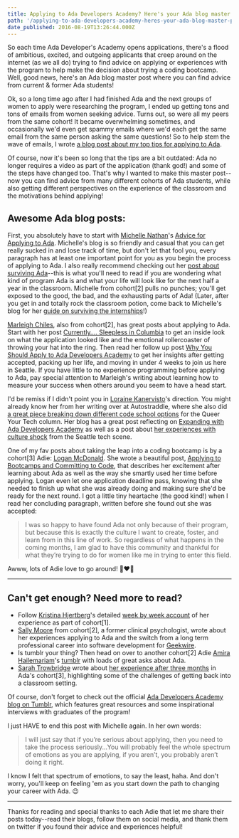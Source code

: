 ```yaml
---
title: Applying to Ada Developers Academy? Here's your Ada blog master post!
path: '/applying-to-ada-developers-academy-heres-your-ada-blog-master-post'
date_published: 2016-08-19T13:26:44.000Z
---
```


So each time Ada Developer's Academy opens applications, there's a flood of ambitious, excited, and outgoing applicants that creep around on the internet (as we all do) trying to find advice on applying or experiences with the program to help make the decision about trying a coding bootcamp. Well, good news, here's an Ada blog master post where you can find advice from current & former Ada students!

Ok, so a long time ago after I had finished Ada and the next groups of women to apply were researching the program, I ended up getting tons and tons of emails from women seeking advice. Turns out, so were all my peers from the same cohort! It became overwhelming sometimes, and occasionally we'd even get spammy emails where we'd each get the same email from the same person asking the same questions! So to help stem the wave of emails, I wrote [a blog post about my top tips for applying to Ada](https://lizmrush.com/tips-for-applying-to-ada-developers-academy/).

Of course, now it's been so long that the tips are a bit outdated: Ada no longer requires a video as part of the application (thank god!) and some of the steps have changed too. That's why I wanted to make this master post--now you can find advice from many different cohorts of Ada students, while also getting different perspectives on the experience of the classroom and the motivations behind applying!

## Awesome Ada blog posts:

First, you absolutely have to start with [Michelle Nathan](https://twitter.com/MisShellyMac)'s [Advice for Applying to Ada](http://misshellymac.com/appyforada/). Michelle's blog is so friendly and casual that you can get really sucked in and lose track of time, but don't let that fool you, every paragraph has at least one important point for you as you begin the process of applying to Ada. I also really recommend checking out her [post about surviving Ada](http://misshellymac.com/advice-for-surviving-ada/)--this is what you'll need to read if you are wondering what kind of program Ada is and what your life will look like for the next half a year in the classroom. Michelle from cohort[2] pulls no punches; you'll get exposed to the good, the bad, and the exhausting parts of Ada! (Later, after you get in and totally rock the classroom potion, come back to Michelle's blog for her [guide on surviving the internships](http://misshellymac.com/how-to-survive-your-ada-internship/)!)

[Marleigh Chiles](https://twitter.com/camarleigh), also from cohort[2], has great posts about applying to Ada. Start with her post [Currently…. Sleepless in Columbia](http://marleighchiles.com/?p=263) to get an inside look on what the application looked like and the emotional rollercoaster of throwing your hat into the ring. Then read her follow up post [Why You Should Apply to Ada Developers Academy](http://marleighchiles.com/?p=272) to get her insights after getting accepted, packing up her life, and moving in under 4 weeks to join us here in Seattle. If you have little to no experience programming before applying to Ada, pay special attention to Marleigh's writing about learning how to measure your success when others around you seem to have a head start.

I'd be remiss if I didn't point you in [Loraine Kanervisto](https://twitter.com/lorainekv)'s direction. You might already know her from her writing over at Autostraddle, where she also did [a great piece breaking down different code school options](http://www.autostraddle.com/a-few-things-you-should-know-about-coding-boot-camps-287528/) for the Queer Your Tech column. Her blog has a great post reflecting on [Expanding with Ada Developers Academy](http://www.lorainekv.com/expanding-with-ada-developers-academy/) as well as a post about [her experiences with culture shock](http://www.lorainekv.com/ada-dev-academy-and-seattle-tech-culture/) from the Seattle tech scene.

One of my fav posts about taking the leap into a coding bootcamp is by a cohort[3] Adie: [Logan McDonald](https://twitter.com/loganmeetsworld). She wrote a beautiful post, [Applying to Bootcamps and Committing to Code](https://loganmcdonald.me/2015/07/08/applying-to-bootcamps-and-committing-to-code/), that describes her excitement after learning about Ada as well as the way she smartly used her time before applying. Logan even let one application deadline pass, knowing that she needed to finish up what she was already doing and making sure she'd be ready for the next round. I got a little tiny heartache (the good kind!) when I read her concluding paragraph, written before she found out she was accepted:

> I was so happy to have found Ada not only because of their program, but because this is exactly the culture I want to create, foster, and learn from in this line of work. So regardless of what happens in the coming months, I am glad to have this community and thankful for what they’re trying to do for women like me in trying to enter this field.

Awww, lots of Adie love to go around! 👩‍❤️‍👩

---

## Can't get enough? Need more to read?

- Follow [Kristina Hjertberg](https://twitter.com/khjrtbrg)'s detailed [week by week account](http://khjrtbrg.herokuapp.com/archive) of her experience as part of cohort[1].
- [Sally Moore](https://twitter.com/sallysuru) from cohort[2], a former clinical psychologist, wrote about her experiences applying to Ada and the switch from a long term professional career into software development for [Geekwire](http://www.geekwire.com/author/sallymoore/).
- Is tumblr your thing? Then head on over to another cohort[2] Adie [Amira Hailemariam](https://twitter.com/amirahaile)'s [tumblr](http://amirahaile.tumblr.com) with loads of great asks about Ada.
- [Sarah Trowbridge](https://twitter.com/SarahInSEA) wrote about [her experience after three months](http://sarahtrowbridge.com/thoughts-on-the-ada-developers-academy-experience-month-3/) in Ada's cohort[3], highlighting some of the challenges of getting back into a classroom setting.

Of course, don't forget to check out the official [Ada Developers Academy blog on Tumblr](http://adadevacademy.tumblr.com), which features great resources and some inspirational interviews with graduates of the program!

I just HAVE to end this post with Michelle again. In her own words:

> I will just say that if you’re serious about applying, then you need to take the process seriously...You will probably feel the whole spectrum of emotions as you are applying, if you aren’t, you probably aren’t doing it right.

I know I felt that spectrum of emotions, to say the least, haha. And don't worry, you'll keep on feeling 'em as you start down the path to changing your career with Ada. 😉

---

Thanks for reading and special thanks to each Adie that let me share their posts today--read their blogs, follow them on social media, and thank them on twitter if you found their advice and experiences helpful!
